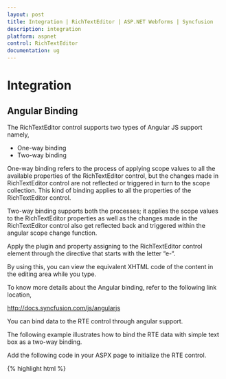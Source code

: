 ```yaml
---
layout: post
title: Integration | RichTextEditor | ASP.NET Webforms | Syncfusion
description: integration 
platform: aspnet
control: RichTextEditor
documentation: ug
---
```


# Integration 

## Angular Binding

The RichTextEditor control supports two types of Angular JS support namely,

* One-way binding
* Two-way binding

One-way binding refers to the process of applying scope values to all the available properties of the RichTextEditor control, but the changes made in RichTextEditor control are not reflected or triggered in turn to the scope collection. This kind of binding applies to all the properties of the RichTextEditor control.

Two-way binding supports both the processes; it applies the scope values to the RichTextEditor properties as well as the changes made in the RichTextEditor control also get reflected back and triggered within the angular scope change function.

Apply the plugin and property assigning to the RichTextEditor control element through the directive that starts with the letter “e-“.

By using this, you can view the equivalent XHTML code of the content in the editing area while you type.

To know more details about the Angular binding, refer to the following link location,

<http://docs.syncfusion.com/js/angularjs>

You can bind data to the RTE control through angular support.

The following example illustrates how to bind the RTE data with simple text box as a two-way binding.

Add the following code in your ASPX page to initialize the RTE control.



{% highlight html %}



<script src="http://cdn.syncfusion.com/js/assets/external/angular.min.js">  

<script src="http://cdn.syncfusion.com/js/ej.widget.angular-latest.min.js">



<div ng-app="syncApp">

        <div ng-controller="RTECtrl">

            <div style="margin: auto;">

                <div id="control" style="float: left; width: 69%;">

                    <textarea id="rteSample" ej-rte e-width="100%" e-height="266" e-value="rteValue"></textarea>

                    <h6><span style="font-style: italic; font-weight: normal; position: absolute; margin-top: 15px;">Note:Two Way Angular Support</span></h6>

                </div>

                <div id="binding" style="float: left; margin-left: 20px; width: 27%">

                    <textarea name="scroll" class="input ejinputarea" ng-model="rteValue"></textarea>

                </div>

            </div>

        </div>

    </div>

{% endhighlight %}


### Script section:

{% highlight js %}


        angular.module('syncApp', ['ejangular'])

            .controller('RTECtrl', function ($scope) {

                $scope.rteValue = "Description:The Rich Text Editor (RTE) control is an easy to render in client side. Customer easy to edit the contents and get the HTML content for";

            });

{% endhighlight %}

![](Integration_images/Integration_img1.png)

## Knockout Binding

Knockout Binding uses a Model-View-View Model (MVVM) design pattern, where the model is your stored data and the view is the visual representation of that data (UI) and View Model acts as the intermediary between the model and the view. Sometimes to enter some text box value to replicate in RTE content area, use the knockout binding feature to control the contents from other view field.

Knockout support allows you to bind the HTML elements against any of the available data models. It is of two types.

* One-way binding
* Two-way binding

One-way binding refers to the process of applying observable values to all the available properties of the RichTextEditor control, but the changes made in RichTextEditor control are not reflected and triggered in turn to the observable collection. This kind of binding applies to all the properties of the RichTextEditor control.

Two-way binding supports both the processes; it applies the observable values to the RichTextEditor control properties as well as the changes made in the RichTextEditor control are also reflected back and triggered within the observable collections.

For more information about the Knockout Binding, refer to the following online documentation in the given link location,

<http://docs.syncfusion.com/js/knockoutjs>

To create an ASPX page for your application and there is a live demo for your ASPX page, then it is better to customize your ASPX page. You can achieve this by using knockout binding with RTE.

In the following example, one simple text area and one RTE control is created. Add some HTML code (“<h1>Description: The Rich Text Editor (RTE) control is an easy to render in client side. &lt;/h1&gt;”) in the normal text area. When you run the sample, you can get the result of this RTE text area. At runtime, add the following HTML code in normal text area.

{% highlight html %}

<div style="border: 2px solid #a1a1a1;padding: 10px 40px;background: #dddddd; width: 300px; border-radius: 25px;>

	<h2>Demo of current html content in text area</h2>

</div>

{% endhighlight %}

When you type this HTML code and focus out from the text area, you can get the result of HTML code in RTE editing area. You can apply any styles or changes to this content in RTE editing area by using the RTE Toolbar or manually. It is reflected in the normal text area as HTML code.

Add the following code in your ASPX page to initialize the RTE control.

{% highlight html %}

<div ng-app="syncApp">

        <div ng-controller="RTECtrl">

            <div style="margin: auto;">

                <div id="control" style="float: left; width: 69%;">

                    <textarea id="rteSample" ej-rte e-width="100%" e-height="266" e-value="rteValue"></textarea>

                    <h6><span style="font-style: italic; font-weight: normal; position: absolute; margin-top: 15px;">Note:Two Way Angular Support</span></h6>

                </div>

                <div id="binding" style="float: left; margin-left: 20px; width: 27%">

                    <textarea name="scroll" class="input ejinputarea" ng-model="rteValue"></textarea>

                </div>

            </div>

        </div>

    </div>

{% endhighlight %}



### Configure the KO binding for RTE in script



{% highlight js %}

        angular.module('syncApp', ['ejangular'])

            .controller('RTECtrl', function ($scope) {

                $scope.rteValue = "Description:The Rich Text Editor (RTE) control is an easy to render in client side. Customer easy to edit the contents and get the HTML content for";

            });





{% endhighlight %}



![](Integration_images/Integration_img2.png)







